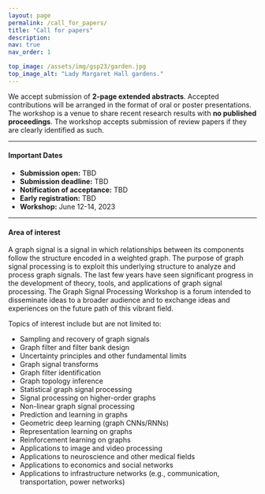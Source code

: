 ```yaml
---
layout: page
permalink: /call_for_papers/
title: "Call for papers"
description: 
nav: true
nav_order: 1

top_image: /assets/img/gsp23/garden.jpg
top_image_alt: "Lady Margaret Hall gardens."
---
```


We accept submission of **2-page extended abstracts**. Accepted contributions will be arranged in the format of oral or poster presentations. The workshop is a venue to share recent research results with **no published proceedings**. The workshop accepts submission of review papers if they are clearly identified as such.

---
#### Important Dates
+ **Submission open:** TBD
+ **Submission deadline:** TBD
+ **Notification of acceptance:** TBD
+ **Early registration:** TBD
+ **Workshop:** June 12-14, 2023

---
#### Area of interest
A graph signal is a signal in which relationships between its components follow the structure encoded in a weighted graph. The purpose of graph signal processing is to exploit this underlying structure to analyze and process graph signals. The last few years have seen significant progress in the development of theory, tools, and applications of graph signal processing. The Graph Signal Processing Workshop is a forum intended to disseminate ideas to a broader audience and to exchange ideas and experiences on the future path of this vibrant field.

Topics of interest include but are not limited to:

+ Sampling and recovery of graph signals
+ Graph filter and filter bank design
+ Uncertainty principles and other fundamental limits
+ Graph signal transforms
+ Graph filter identification
+ Graph topology inference
+ Statistical graph signal processing
+ Signal processing on higher-order graphs
+ Non-linear graph signal processing
+ Prediction and learning in graphs
+ Geometric deep learning (graph CNNs/RNNs)
+ Representation learning on graphs
+ Reinforcement learning on graphs
+ Applications to image and video processing
+ Applications to neuroscience and other medical fields
+ Applications to economics and social networks
+ Applications to infrastructure networks (e.g., communication, transportation, power networks)
